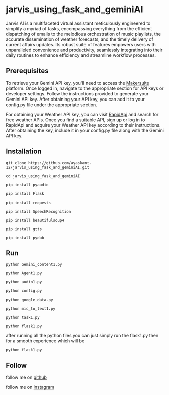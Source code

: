 # jarvis_using_fask_and_geminiAI

Jarvis AI is a multifaceted virtual assistant meticulously engineered to simplify a myriad of tasks, encompassing everything from the efficient dispatching of emails to the melodious orchestration of music playlists, the accurate dissemination of weather forecasts, and the timely delivery of current affairs updates. Its robust suite of features empowers users with unparalleled convenience and productivity, seamlessly integrating into their daily routines to enhance efficiency and streamline workflow processes.
## Prerequisites

To retrieve your Gemini API key, you'll need to access the [Makersuite](https://aistudio.google.com/app/apikey) platform. Once logged in, navigate to the appropriate section for API keys or developer settings. Follow the instructions provided to generate your Gemini API key. After obtaining your API key, you can add it to your config.py file under the appropriate section.

For obtaining your Weather API key, you can visit [RapidApi](https://rapidapi.com/search/weather) and search for free weather APIs. Once you find a suitable API, sign up or log in to RapidApi and acquire your Weather API key according to their instructions. After obtaining the key, include it in your config.py file along with the Gemini API key.

## Installation

`git clone https://github.com/ayaskant-12/jarvis_using_fask_and_geminiAI.git` 

`cd jarvis_using_fask_and_geminiAI`

`pip install pyaudio`

`pip install Flask`

`pip install requests`

`pip install SpeechRecognition`

`pip install beautifulsoup4`

`pip install gtts`

`pip install pydub`

## Run

`python Gemini_content1.py`

`python Agent1.py`

`python audio1.py`

`python config.py`

`python google_data.py`

`python mic_to_text1.py`

`python task1.py`

`python flask1.py`

after running all the python files you can just simply run the flask1.py then for a smooth experience which will be

`python flask1.py`

## Follow

follow me on [github](https://github.com/ayaskant-12)

follow me on [instagram](https://www.instagram.com/ayaskant_dash_03/)
